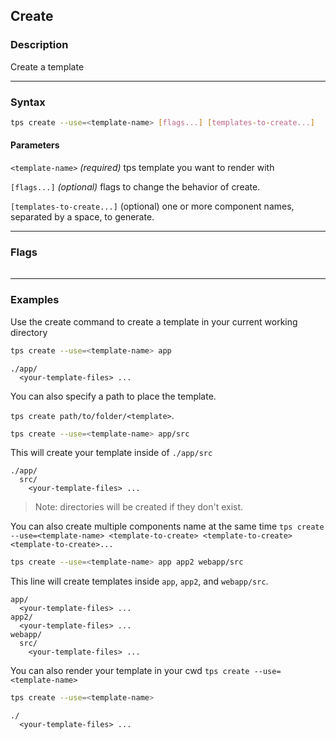## Create

### Description

Create a template

---

### Syntax

```bash
tps create --use=<template-name> [flags...] [templates-to-create...]
```

#### Parameters

`<template-name>` _(required)_ tps template you want to render with

`[flags...]` _(optional)_ flags to change the behavior of create.

`[templates-to-create...]` (optional) one or more component names, separated by a space, to generate.

---

### Flags

<table id="create-table">
    <thead>
    </thead>
    <tbody>
    </tbody>
</table>

---

### Examples

Use the create command to create a template in your current working directory

```bash
tps create --use=<template-name> app
```

    ./app/
      <your-template-files> ...

You can also specify a path to place the template.

`tps create path/to/folder/<template>`.

```bash
tps create --use=<template-name> app/src
```

This will create your template inside of `./app/src`

    ./app/
      src/
        <your-template-files> ...

> Note: directories will be created if they don't exist.

You can also create multiple components name at the same time `tps create --use=<template-name> <template-to-create> <template-to-create> <template-to-create>...`

```bash
tps create --use=<template-name> app app2 webapp/src
```

This line will create templates inside `app`, `app2`, and `webapp/src`.

    app/
      <your-template-files> ...
    app2/
      <your-template-files> ...
    webapp/
      src/
        <your-template-files> ...

You can also render your template in your cwd `tps create --use=<template-name>`

```bash
tps create --use=<template-name>
```

    ./
      <your-template-files> ...
